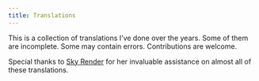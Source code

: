 ```yaml
---
title: Translations
---
```

This is a collection of translations I’ve done over the years. Some of them are incomplete. Some may contain errors. Contributions are welcome.

Special thanks to [Sky Render](https://www.skyrender.net) for her invaluable assistance on almost all of these translations.
